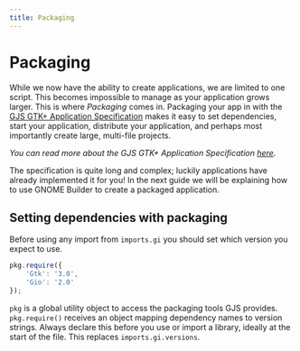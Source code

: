 ```yaml
---
title: Packaging
---
```


# Packaging

While we now have the ability to create applications, we are limited to one script. This becomes impossible to manage as your application grows larger. This is where *Packaging* comes in. Packaging your app in with the [GJS GTK+ Application Specification](../application-packaging.html) makes it easy to set dependencies, start your application, distribute your application, and perhaps most importantly create large, multi-file projects.

*You can read more about the GJS GTK+ Application Specification [here](../application-packaging.html).*

The specification is quite long and complex; luckily applications have already implemented it for you! In the next guide we will be explaining how to use GNOME Builder to create a packaged application.

## Setting dependencies with packaging

Before using any import from `imports.gi` you should set which version you expect to use.

```js
pkg.require({
    'Gtk': '3.0',
    'Gio': '2.0'
});
```

`pkg` is a global utility object to access the packaging tools GJS provides. `pkg.require()` receives an object mapping dependency names to version strings. Always declare this before you use or import a library, ideally at the start of the file. This replaces `imports.gi.versions`.